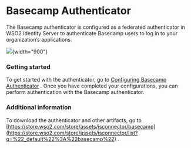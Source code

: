 # Basecamp Authenticator

The Basecamp authenticator is configured as a federated authenticator in
WSO2 Identity Server to authenticate Basecamp users to log in to your
organization’s applications.

![](attachments/49092836/76746249.png){width="900"}

### Getting started

To get started with the authenticator, go to [Configuring Basecamp
Authenticator](https://docs.wso2.com/display/ISCONNECTORS/Configuring+Basecamp+Authenticator)
. Once you have completed your configurations, you can perform
authentication with the Basecamp authenticator.

### Additional information

To download the authenticator and other artifacts, go to
[https://store.wso2.com/store/assets/isconnector/basecamp](https://store.wso2.com/store/assets/isconnector/list?q=%22_default%22%3A%22basecamp%22)
.

  
